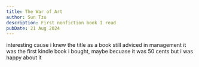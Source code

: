 ```yaml
---
title: The War of Art
author: Sun Tzu
description: First nonfiction book I read
pubDate: 21 Aug 2024
---
```


interesting cause i knew the title as a book still adviced in management 
it was the first kindle book i bought, maybe becuase it was 50 cents but i was happy about it